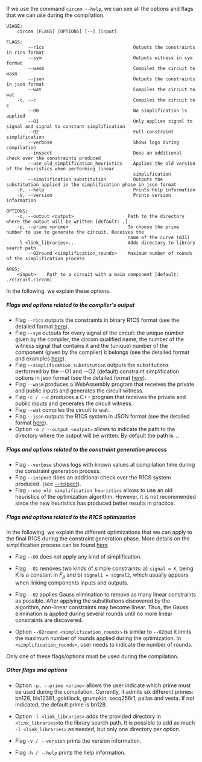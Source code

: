 If we use the command ```circom --help```, we can see all the options and flags that we can use during the compilation.

```console 
USAGE:
    circom [FLAGS] [OPTIONS] [--] [input]

FLAGS:
        --r1cs                                 Outputs the constraints in r1cs format
        --sym                                  Outputs witness in sym format
        --wasm                                 Compiles the circuit to wasm
        --json                                 Outputs the constraints in json format
        --wat                                  Compiles the circuit to wat
    -c, --c                                    Compiles the circuit to c
        --O0                                   No simplification is applied
        --O1                                   Only applies signal to signal and signal to constant simplification
        --O2                                   Full constraint simplification
        --verbose                              Shows logs during compilation
        --inspect                              Does an additional check over the constraints produced
        --use_old_simplification_heuristics    Applies the old version of the heuristics when performing linear
                                               simplification
        --simplification_substitution          Outputs the substitution applied in the simplification phase in json format
    -h, --help                                 Prints help information
    -V, --version                              Prints version information

OPTIONS:
    -o, --output <output>                    Path to the directory where the output will be written [default: .]
    -p, --prime <prime>                      To choose the prime number to use to generate the circuit. Receives the
                                             name of the curve (m31)
    -l <link_libraries>...                   Adds directory to library search path
        --O2round <simplification_rounds>    Maximum number of rounds of the simplification process

ARGS:
    <input>    Path to a circuit with a main component [default: ./circuit.circom]
```

In the following, we explain these options.


##### Flags and options related to the compiler's output
* Flag ```--r1cs``` outputs the constraints in binary R1CS format (see the detailed format [here](https://github.com/iden3/r1csfile/blob/master/doc/r1cs_bin_format.md)).
* Flag ```--sym``` outputs for every signal of the circuit: the unique number given by the compiler, the circom qualified name, the number of the witness signal that contains it and the (unique) number of the component (given by the compiler) it belongs (see the detailed format and examples [here](../circom-language/formats/sym.md)).
* Flag ```--simplification_substitution``` outputs the substitutions performed by the --O1 and --O2 (default) constraint simplification options in json format (see the detailed format [here](../circom-language/formats/simplification-json.md)).
* Flag ```--wasm``` produces a WebAssembly program that receives the private and public inputs and generates the circuit witness.
* Flag ```-c / --c``` produces a C++ program that receives the private and public inputs and generates the circuit witness.
* Flag ```--wat``` compiles the circuit to wat.
* Flag ```--json``` outputs the R1CS system in JSON format (see the detailed format [here](../circom-language/formats/constraints-json.md)).
* Option ```-o / --output <output>``` allows to indicate the path to the directory where the output will be written. By default the path is ```.```. 

##### Flags and options related to the constraint generation process
* Flag ```--verbose``` shows logs with known values at compilation time during the constraint generation process. 
* Flag ```--inspect``` does an additional check over the R1CS system produced. (see [--inspect](../circom-language/code-quality/inspect.md)).
* Flag ```--use_old_simplification_heuristics``` allows to use an old heuristics of the optimization algorithm. However, it is not recommended since the new heuristics has produced better results in practice.


##### Flags and options related to the R1CS optimization
In the following, we explain the different optimizations that we can apply to the final R1CS during the constraint generation phase. More details on the simplification process can be found [here](../circom-language/circom-insight/simplification.md)

* Flag ```--O0``` does not apply any kind of simplification.
  
* Flag ```--O1``` removes two kinds of simple constraints: a) ```signal = K```, being K is a constant in $F_p$ and b) ```signal1 = signal2```, which usually appears when linking components inputs and outputs. 
  
* Flag ```--O2``` applies Gauss elimination to remove as many linear constraints as possible. After applying the substitutions discovered by the algorithm, non-linear constraints may become linear. Thus, the Gauss elimination is applied during several rounds until no more linear constraints are discovered.

* Option ```--O2round <simplification_rounds>``` is similar to ```--O2```but it limits the maximum number of rounds applied during the optimization. In ```<simplification_rounds>```, user needs to indicate the number of rounds. 

Only one of these flags/options must be used during the compilation.

##### Other flags and options
* Option ```-p, --prime <prime>``` allows the user indicate which prime must be used during the compilation. Currently, it admits six different primes: bn128, bls12381, goldilock, grumpkin, secq256r1, pallas and vesta. If not indicated, the default prime is bn128.

* Option ```-l <link_libraries>``` adds the provided directory in ```<link_libraries>```to the library search path. It is possible to add as much ```-l <link_libraries>``` as needed, but only one directory per option.

* Flag ```-v / --version``` prints the version information.
* Flag ```-h / --help``` prints the help information.
